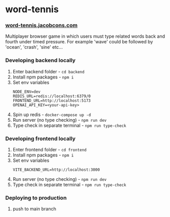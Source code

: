 # word-tennis
### [word-tennis.jacobcons.com](https://word-tennis.jacobcons.com)

Multiplayer browser game in which users must type related words back and fourth under timed pressure. For example 'wave' could be followed by 'ocean', 'crash', 'sine' etc...

### Developing backend locally
1. Enter backend folder - `cd backend`
2. Install npm packages - `npm i`
3. Set env variables
    ```
   NODE_ENV=dev
   REDIS_URL=redis://localhost:6379/0
   FRONTEND_URL=http://localhost:5173
   OPENAI_API_KEY=<your-api-key>
    ```
4. Spin up redis - `docker-compose up -d`
5. Run server (no type checking) - `npm run dev`
6. Type check in separate terminal - `npm run type-check`

### Developing frontend locally
1. Enter frontend folder - `cd frontend`
2. Install npm packages - `npm i`
3. Set env variables
    ```
   VITE_BACKEND_URL=http://localhost:3000
    ```
4. Run server (no type checking) - `npm run dev`
5. Type check in separate terminal - `npm run type-check`

### Deploying to production
1. push to main branch